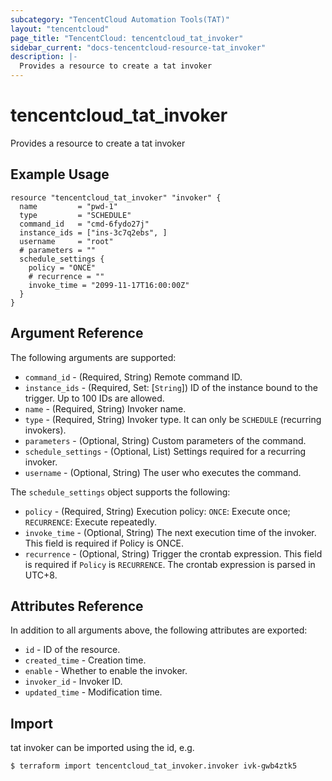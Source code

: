 ```yaml
---
subcategory: "TencentCloud Automation Tools(TAT)"
layout: "tencentcloud"
page_title: "TencentCloud: tencentcloud_tat_invoker"
sidebar_current: "docs-tencentcloud-resource-tat_invoker"
description: |-
  Provides a resource to create a tat invoker
---
```


# tencentcloud_tat_invoker

Provides a resource to create a tat invoker

## Example Usage

```hcl
resource "tencentcloud_tat_invoker" "invoker" {
  name         = "pwd-1"
  type         = "SCHEDULE"
  command_id   = "cmd-6fydo27j"
  instance_ids = ["ins-3c7q2ebs", ]
  username     = "root"
  # parameters = ""
  schedule_settings {
    policy = "ONCE"
    # recurrence = ""
    invoke_time = "2099-11-17T16:00:00Z"
  }
}
```

## Argument Reference

The following arguments are supported:

* `command_id` - (Required, String) Remote command ID.
* `instance_ids` - (Required, Set: [`String`]) ID of the instance bound to the trigger. Up to 100 IDs are allowed.
* `name` - (Required, String) Invoker name.
* `type` - (Required, String) Invoker type. It can only be `SCHEDULE` (recurring invokers).
* `parameters` - (Optional, String) Custom parameters of the command.
* `schedule_settings` - (Optional, List) Settings required for a recurring invoker.
* `username` - (Optional, String) The user who executes the command.

The `schedule_settings` object supports the following:

* `policy` - (Required, String) Execution policy: `ONCE`: Execute once; `RECURRENCE`: Execute repeatedly.
* `invoke_time` - (Optional, String) The next execution time of the invoker. This field is required if Policy is ONCE.
* `recurrence` - (Optional, String) Trigger the crontab expression. This field is required if `Policy` is `RECURRENCE`. The crontab expression is parsed in UTC+8.

## Attributes Reference

In addition to all arguments above, the following attributes are exported:

* `id` - ID of the resource.
* `created_time` - Creation time.
* `enable` - Whether to enable the invoker.
* `invoker_id` - Invoker ID.
* `updated_time` - Modification time.


## Import

tat invoker can be imported using the id, e.g.
```
$ terraform import tencentcloud_tat_invoker.invoker ivk-gwb4ztk5
```

